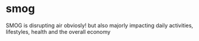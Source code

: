 # smog
SMOG is disrupting air obviosly! but also majorly impacting daily activities, lifestyles, health and the overall economy 
